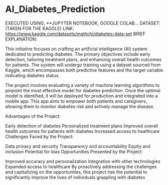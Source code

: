 # AI_Diabetes_Prediction
EXECUTED USING,
  **JUPYTER NOTEBOOK, GOOGLE COLAB...
  DATASET:
  (TAKEN FOR THE KAGGLE)
  LINK: https://www.kaggle.com/datasets/mathchi/diabetes-data-set
  BRIEF EXPLANATION:
 
This initiative focuses on crafting an artificial intelligence (AI) system dedicated to predicting diabetes. The primary objectives include early detection, tailoring treatment plans, and enhancing overall health outcomes for patients. The system will undergo training using a dataset sourced from Kaggle, which encompasses both predictive features and the target variable indicating diabetes status.

The project involves evaluating a variety of machine learning algorithms to pinpoint the most effective model for diabetes prediction. Once the optimal model is identified, it will be deployed for production and integrated into a mobile app. This app aims to empower both patients and caregivers, allowing them to monitor diabetes risk and actively manage the disease.

Advantages of the Project:

Early detection of diabetes
Personalized treatment plans
Improved overall health outcomes for patients with diabetes
Increased access to healthcare
Challenges Faced by the Project:

Data privacy and security
Transparency and accountability
Equity and inclusion
Potential for bias
Opportunities Presented by the Project:

Improved accuracy and personalization
Integration with other technologies
Expanded access to healthcare
By proactively addressing the challenges and capitalizing on the opportunities, this project has the potential to significantly improve the lives of individuals grappling with diabetes
